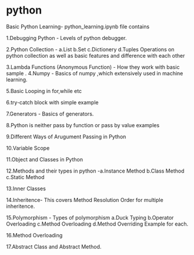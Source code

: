 # python
Basic Python Learning-  python_learning.ipynb file contains

1.Debugging Python - Levels of python debugger.

2.Python Collection - a.List b.Set c.Dictionery d.Tuples
                      Operations on python collection as well as basic features and difference with each other
											
3.Lambda Functions (Anonymous Function) - How they work with basic sample
.
4.Numpy - Basics of numpy ,which extensively used in machine learning.

5.Basic Looping in for,while etc

6.try-catch block with simple example

7.Generators - Basics of generators.

8.Python is neither pass by function or pass by value examples

9.Different Ways of Arugument Passing in Python

10.Variable Scope

11.Object and Classes in Python

12.Methods and their types in python -a.Instance Method b.Class Method c.Static Method

13.Inner Classes

14.Inheritence- This covers Method Resolution Order for multiple inheritence.

15.Polymorphism - Types of polymorphism a.Duck Typing b.Operator Overloading c.Method Overloading d.Method Overriding
                  Example for each.
									
16.Method Overloading

17.Abstract Class and Abstract Method.

